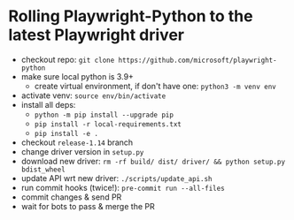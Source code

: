 # Rolling Playwright-Python to the latest Playwright driver

* checkout repo: `git clone https://github.com/microsoft/playwright-python`
* make sure local python is 3.9+
    * create virtual environment, if don't have one: `python3 -m venv env`
* activate venv: `source env/bin/activate`
* install all deps:
     - `python -m pip install --upgrade pip`
     - `pip install -r local-requirements.txt`
     - `pip install -e .`
* checkout `release-1.14` branch
* change driver version in `setup.py`
* download new driver: `rm -rf build/ dist/ driver/ && python setup.py bdist_wheel`
* update API wrt new driver: `./scripts/update_api.sh`
* run commit hooks (twice!): `pre-commit run --all-files`
* commit changes & send PR
* wait for bots to pass & merge the PR

